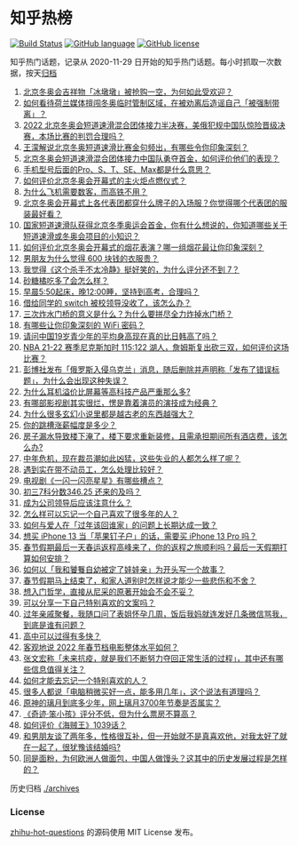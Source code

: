 # 知乎热榜
[![Build Status](https://github.com/ToWeLong/zhihu-hot-questions/workflows/CI/badge.svg)](https://github.com/ToWeLong/zhihu-hot-questions/actions)
[![GitHub language](https://img.shields.io/badge/language-golang-orange.svg)](https://golang.org/)
[![GitHub license](https://img.shields.io/github/license/ToWeLong/zhihu-hot-questions)](https://github.com/ToWeLong/zhihu-hot-questions/blob/main/LICENSE)

知乎热门话题，记录从 2020-11-29 日开始的知乎热门话题。每小时抓取一次数据，按天[归档](./archives)

<!-- BEGIN -->

1. [北京冬奥会吉祥物「冰墩墩」被抢购一空，为何如此受欢迎？](https://www.zhihu.com/question/514717557)
1. [如何看待荷兰媒体擅闯冬奥临时管制区域，在被劝离后造谣自己「被强制带离」？](https://www.zhihu.com/question/514866644)
1. [2022 北京冬奥会短道速滑混合团体接力半决赛，美俄犯规中国队惊险晋级决赛，本场比赛的判罚合理吗？](https://www.zhihu.com/question/514909733)
1. [王濛解说北京冬奥短道速滑比赛金句频出，有哪些令你印象深刻？](https://www.zhihu.com/question/514906280)
1. [北京冬奥会短道速滑混合团体接力中国队勇夺首金，如何评价他们的表现？](https://www.zhihu.com/question/514913655)
1. [手机型号后面的Pro、S、T、SE、Max都是什么意思？](https://www.zhihu.com/question/505225068)
1. [如何评价北京冬奥会开幕式的主火炬点燃仪式？](https://www.zhihu.com/question/514773566)
1. [为什么飞机需要数客，而高铁不用？](https://www.zhihu.com/question/421694596)
1. [北京冬奥会开幕式上各代表团都穿什么牌子的入场服？你觉得哪个代表团的服装最好看？](https://www.zhihu.com/question/514757670)
1. [国家短道速滑队获得北京冬季奥运会首金，你有什么想说的，你知道哪些关于短道速滑或冬奥会项目的小知识？](https://www.zhihu.com/question/514923975)
1. [如何评价北京冬奥会开幕式的烟花表演？哪一组烟花最让你印象深刻？](https://www.zhihu.com/question/514754697)
1. [男朋友为什么觉得 600 块钱的衣服贵？](https://www.zhihu.com/question/513964315)
1. [我觉得《这个杀手不太冷静》挺好笑的，为什么评分还不到 7？](https://www.zhihu.com/question/514611371)
1. [砂糖橘吃多了会怎么样？](https://www.zhihu.com/question/513535465)
1. [早晨5:50起床，晚12:00睡，坚持到高考，合理吗？](https://www.zhihu.com/question/514751270)
1. [借给同学的 switch 被校领导没收了，该怎么办？](https://www.zhihu.com/question/367162146)
1. [三次炸水门桥的意义是什么？为什么要拼尽全力炸掉水门桥？](https://www.zhihu.com/question/514583120)
1. [有哪些让你印象深刻的 WiFi 密码？](https://www.zhihu.com/question/27934611)
1. [请问中国19岁青少年的平均身高现在真的比日韩高了吗？](https://www.zhihu.com/question/509042737)
1. [NBA 21-22 赛季尼克斯加时 115:122 湖人，詹姆斯复出砍三双，如何评价这场比赛？](https://www.zhihu.com/question/514982549)
1. [彭博社发布「俄罗斯入侵乌克兰」消息，随后删除并声明称「发布了错误标题」，为什么会出现这种失误？](https://www.zhihu.com/question/514884283)
1. [为什么耳机溢价比屏幕等高科技产品严重那么多?](https://www.zhihu.com/question/505865760)
1. [有哪部影视剧其实很烂，愣是靠着演员的演技成为经典？](https://www.zhihu.com/question/505604984)
1. [为什么很多玄幻小说里都是越古老的东西越强大？](https://www.zhihu.com/question/444721685)
1. [你的跳槽涨薪幅度是多少？](https://www.zhihu.com/question/504101286)
1. [房子漏水导致楼下淹了，楼下要求重新装修，且需承担期间所有酒店费，该怎么办?](https://www.zhihu.com/question/514482431)
1. [中年危机，现在裁员潮如此凶猛，这些失业的人都怎么样了呢？](https://www.zhihu.com/question/507919897)
1. [遇到实在带不动员工，怎么处理比较好？](https://www.zhihu.com/question/511256247)
1. [电视剧《一闪一闪亮星星》有哪些槽点？](https://www.zhihu.com/question/513448744)
1. [初三7科分数346.25 还来的及吗？](https://www.zhihu.com/question/514928745)
1. [成为公司领导后应该注意什么？](https://www.zhihu.com/question/510923627)
1. [怎么样可以忘记一个自己喜欢了很多年的人？](https://www.zhihu.com/question/514081217)
1. [如何与爱人在「过年该回谁家」的问题上长期达成一致？](https://www.zhihu.com/question/29061822)
1. [想买 iPhone 13 当「苹果钉子户」的话，需要买 iPhone 13 Pro 吗？](https://www.zhihu.com/question/514426453)
1. [春节假期最后一天春运返程高峰来了，你的返程之旅顺利吗？最后一天假期打算如何安排？](https://www.zhihu.com/question/514991635)
1. [如何以「我和饕餮自幼被定了娃娃亲」为开头写一个故事？](https://www.zhihu.com/question/443517569)
1. [春节假期马上结束了，和家人道别时怎样说才能少一些悲伤和不舍？](https://www.zhihu.com/question/514723665)
1. [想入门哲学，直接从尼采的原著开始会不会不妥？](https://www.zhihu.com/question/465167597)
1. [可以分享一下自己特别喜欢的文案吗？](https://www.zhihu.com/question/512743114)
1. [过年亲戚聚餐，我随口问了表姐怀孕几周，饭后我妈就连发好几条微信骂我，到底是谁有问题？](https://www.zhihu.com/question/514633604)
1. [高中可以过得有多快？](https://www.zhihu.com/question/514837144)
1. [客观地说 2022 年春节档电影整体水平如何？](https://www.zhihu.com/question/514090739)
1. [张文宏称「未来抗疫，就是我们不断努力夺回正常生活的过程」，其中还有哪些信息值得关注？](https://www.zhihu.com/question/514382365)
1. [如何才能去忘记一个特别喜欢的人？](https://www.zhihu.com/question/514119446)
1. [很多人都说「电脑稍微买好一点，能多用几年」，这个说法有道理吗？](https://www.zhihu.com/question/514105729)
1. [原神的璃月到底多少年，网上璃月3700年节奏是否属实？](https://www.zhihu.com/question/514826754)
1. [《奇迹·笨小孩》评分不低，但为什么票房不算高？](https://www.zhihu.com/question/514437578)
1. [如何评价《海贼王》1039话？](https://www.zhihu.com/question/514858636)
1. [和男朋友谈了两年多，性格很互补，但一开始就不是真喜欢他，对我太好了就在一起了，很犹豫该结婚吗?](https://www.zhihu.com/question/514831617)
1. [同是面粉，为何欧洲人做面包，中国人做馒头？这其中的历史发展过程是怎样的？](https://www.zhihu.com/question/20100349)

<!-- END -->

历史归档 [./archives](./archives)


### License
[zhihu-hot-questions](https://github.com/towelong/zhihu-hot-questions) 的源码使用 MIT License 发布。